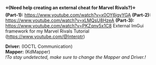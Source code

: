 
**⭐(Need help creating an external cheat for Marvel Rivals?)⭐**  
**(Part-1):** https://www.youtube.com/watch?v=x0OY6jgyYGA
**(Part-2):** https://www.youtube.com/watch?v=xLMQsU8HzeA 
**(Part-3):** https://www.youtube.com/watch?v=PKZqnv5x1C8
External ImGui framework for my Marvel Rivals Tutorial (https://www.youtube.com/@Interptr)

**Driver:** (IOCTL Communication)   
**Mapper:** (KdMapper)   
*!To stay undetected, make sure to change the Mapper and Driver.!*

